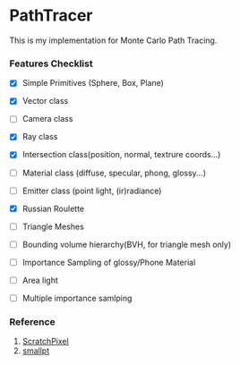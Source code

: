 # PathTracer
This is my implementation for Monte Carlo Path Tracing.

### Features Checklist

- [X] Simple Primitives (Sphere, Box, Plane) 
- [X] Vector class
- [ ] Camera class
- [X] Ray class
- [X] Intersection class(position, normal, textrure coords...)
- [ ] Material class (diffuse, specular, phong, glossy...)
- [ ] Emitter class (point light, (ir)radiance)
- [X] Russian Roulette
- [ ] Triangle Meshes
- [ ] Bounding volume hierarchy(BVH, for triangle mesh only)
- [ ] Importance Sampling of glossy/Phone Material
- [ ] Area light
- [ ] Multiple importance samlping  



### Reference
1. [ScratchPixel](https://www.scratchapixel.com/lessons/3d-basic-rendering/global-illumination-path-tracing)
2. [smallpt](http://www.kevinbeason.com/smallpt/ )